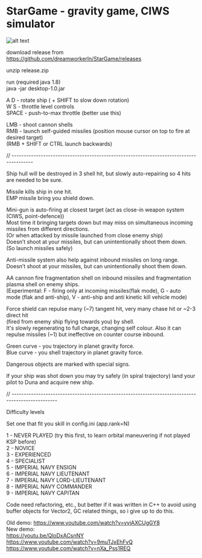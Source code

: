 # StarGame - gravity game, CIWS simulator

![alt text](https://i.ibb.co/mqDpWS4/StarGame.png)

download release from  
https://github.com/dreamworkerln/StarGame/releases

unzip
release.zip 

run (required java 1.8)  
java -jar desktop-1.0.jar  



A D - rotate ship ( + SHIFT to slow down rotation)  
W S - throttle level controls  
SPACE  - push-to-max throttle (better use this)  

LMB - shoot cannon shells  
RMB - launch self-guided missiles (position mouse cursor on top to fire at desired target)  
      (RMB + SHIFT or CTRL launch backwards)  


// ---------------------------------------------------------------------------------------


Ship hull will be destroyed in 3 shell hit, but slowly auto-repairing so 4 hits are needed to be sure.  

Missile kills ship in one hit.  
EMP missile bring you shield down.  

Mini-gun is auto-firing at closest target (act as close-in weapon system (CIWS, point-defence))  
Most time it bringing targets down but may miss on simultaneous incoming missiles from different directions.  
(Or when attacked by missile launched from close enemy ship)  
Doesn’t shoot at your missiles, but can unintentionally shoot them down.  
(So launch missiles safely)  
  
Anti-missile system also help against inbound missiles on long range.  
Doesn’t shoot at your missiles, but can unintentionally shoot them down.  
  
AA cannon fire fragmentation shell on inbound missiles and fragmentation plasma shell on enemy ships.  
(Experimental: F - firing only at incoming missiles(flak mode), G - auto mode (flak and anti-ship), V - anti-ship and anti kinetic kill vehicle mode)  
  
Force shield can repulse many (~7) tangent hit, very many chase hit or ~2-3 direct hit  
(fired from enemy ship flying towards you) by shell.  
It's slowly regenerating to full charge, changing self colour.
Also it can repulse missiles (~1) but ineffective on counter course inbound.  
  
Green curve - you trajectory in planet gravity force.  
Blue curve - you shell trajectory in planet gravity force.  
  
Dangerous objects are marked with special signs.  
  
If your ship was shot down you may try safely (in spiral trajectory)
land your pilot to Duna and acquire new ship.  

// -------------------------------------------------------------------------------------------------


Difficulty levels  

Set one that fit you skill in config.ini (app.rank=N)

1 - NEVER PLAYED (try this first, to learn orbital maneuvering if not played KSP before)  
2 - NOVICE  
3 - EXPERIENCED  
4 - SPECIALIST  
5 - IMPERIAL NAVY ENSIGN  
6 - IMPERIAL NAVY LIEUTENANT  
7 - IMPERIAL NAVY LORD-LIEUTENANT  
8 - IMPERIAL NAVY COMMANDER  
9 - IMPERIAL NAVY CAPITAN  


Code need refactoring, etc., but better if it was written in C++ to avoid using buffer objects for Vector2, 
GC related things, so i give up to do this.   

Old demo: https://www.youtube.com/watch?v=yvjAXCUgGY8  
New demo:   
https://youtu.be/QloDxACsnNY  
https://www.youtube.com/watch?v=9muTJxEhFvQ  
https://www.youtube.com/watch?v=nXa_Pss1REQ  
